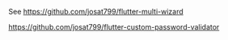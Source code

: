 See 
https://github.com/josat799/flutter-multi-wizard 

https://github.com/josat799/flutter-custom-password-validator
